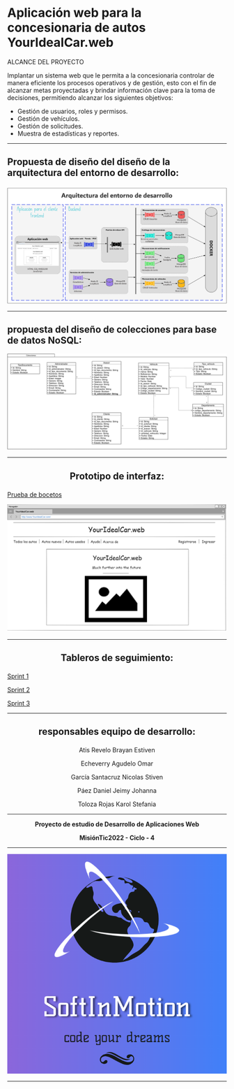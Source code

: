 # Aplicación web para la concesionaria de autos YourIdealCar.web

ALCANCE DEL PROYECTO

Implantar un sistema web que le permita a la concesionaria controlar de manera eficiente los procesos operativos y de gestión, esto con el fin de alcanzar metas proyectadas y brindar información clave para la toma de decisiones, permitiendo alcanzar los siguientes objetivos:
- Gestión de usuarios, roles y permisos.
- Gestión de vehículos.
- Gestión de solicitudes.
- Muestra de estadísticas y reportes.

---

## Propuesta de diseño del diseño de la arquitectura del entorno de desarrollo:

<p align="center">
  <img src="https://github.com/StivenAtis/YourIdealCar.web-Backend/blob/main/Media/AED.png" />
</p>

---

## propuesta del diseño de colecciones para base de datos NoSQL:

<p align="center">
  <img src="https://github.com/StivenAtis/YourIdealCar.web-Backend/blob/main/Media/ColeccionDB.png" />
</p>

---

## <p align=center>Prototipo de interfaz:

[Prueba de bocetos ](https://stivenatis.github.io/YourIdealCar.web-Frontend/#home_page)

<p align="center">
  <img src="https://github.com/StivenAtis/YourIdealCar.web-Backend/blob/main/Media/home.png" />
</p>

---

## <p align=center>Tableros de seguimiento:

[ Sprint 1 ](https://trello.com/b/utKnA91D/youridealcarweb-sprint-1) </p>
[ Sprint 2 ](https://trello.com/b/7U4mefZf/youridealcarweb-sprint-2) </p>
[ Sprint 3 ](https://trello.com/b/AtRei9oi/youridealcarweb-sprint-3) </p>

</p>

---

## <p align=center>responsables equipo de desarrollo:

<p align=center> Atis Revelo Brayan Estiven </p>
<p align=center> Echeverry Agudelo Omar </p>
<p align=center> García Santacruz Nicolas Stiven </p>
<p align=center> Páez Daniel Jeimy Johanna </p>
<p align=center> Toloza Rojas Karol Stefania </p>

</p>

---

**<p align=center>
  Proyecto de estudio de Desarrollo de Aplicaciones Web**
</p>

**<p align=center>
MisiónTic2022 - Ciclo - 4**
</p>

---

<p align="center">
  <img src="https://github.com/StivenAtis/YourIdealCar.web-Backend/blob/main/Media/Logo.png" />
</p>

---
